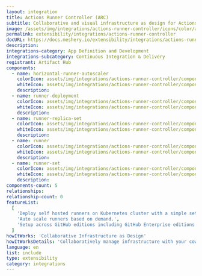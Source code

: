 ```yaml
---
layout: integration
title: Actions Runner Controller (ARC)
subtitle: Collaborative and visual infrastructure as design for Actions Runner Controller (ARC)
image: /assets/img/integrations/actions-runner-controller/icons/color/actions-runner-controller-color.svg
permalink: extensibility/integrations/actions-runner-controller
docURL: https://docs.meshery.io/extensibility/integrations/actions-runner-controller
description:
integrations-category: App Definition and Development
integrations-subcategory: Continuous Integration & Delivery
registrant: Artifact Hub
components:
  - name: horizontal-runner-autoscaler
    colorIcon: assets/img/integrations/actions-runner-controller/components/horizontal-runner-autoscaler/icons/color/horizontal-runner-autoscaler-color.svg
    whiteIcon: assets/img/integrations/actions-runner-controller/components/horizontal-runner-autoscaler/icons/white/horizontal-runner-autoscaler-white.svg
    description:
  - name: runner-deployment
    colorIcon: assets/img/integrations/actions-runner-controller/components/runner-deployment/icons/color/runner-deployment-color.svg
    whiteIcon: assets/img/integrations/actions-runner-controller/components/runner-deployment/icons/white/runner-deployment-white.svg
    description:
  - name: runner-replica-set
    colorIcon: assets/img/integrations/actions-runner-controller/components/runner-replica-set/icons/color/runner-replica-set-color.svg
    whiteIcon: assets/img/integrations/actions-runner-controller/components/runner-replica-set/icons/white/runner-replica-set-white.svg
    description:
  - name: runner
    colorIcon: assets/img/integrations/actions-runner-controller/components/runner/icons/color/runner-color.svg
    whiteIcon: assets/img/integrations/actions-runner-controller/components/runner/icons/white/runner-white.svg
    description:
  - name: runner-set
    colorIcon: assets/img/integrations/actions-runner-controller/components/runner-set/icons/color/runner-set-color.svg
    whiteIcon: assets/img/integrations/actions-runner-controller/components/runner-set/icons/white/runner-set-white.svg
    description:
components-count: 5
relationships:
relationship-count: 0
featureList:
  [
    'Deploy self hosted runners on Kubernetes cluster with a simple set of commands.',
    'Auto scale runners based on demand.',
    'Setup across GitHub editions including GitHub Enterprise editions and GitHub Enterprise Cloud.',
  ]
howItWorks: 'Collaborative Infrastructure as Design'
howItWorksDetails: 'Collaboratively manage infrastructure with your coworkers synchronously sharing the same designs.'
language: en
list: include
type: extensibility
category: integrations
---
```

